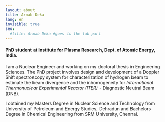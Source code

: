 ```yaml
---
layout: about
title: Arnab Deka
lang: en
invisible: true
seo:
  #title: Arnab Deka #goes to the tab part
---
```


#### PhD student at Institute for Plasma Research, Dept. of Atomic Energy, India.   


I am a Nuclear Engineer and working on my doctoral thesis in Engineering Sciences. The PhD project involves design and development of a Doppler Shift spectroscopy system  for characterization of hydrogen beam to estimate the beam divergence and the inhomogeneity for *_International Thermonuclear Experimental Reactor (ITER)_* - Diagnostic Neutral Beam (DNB).



I obtained my Masters Degree in Nuclear Science and Technology from University of Petroleum and Energy Studies, Dehradun and Bachelors Degree in Chemical Engineering from SRM University, Chennai.
